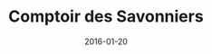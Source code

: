 ---
layout: site
title: "Comptoir des Savonniers"
date: 2016-01-20
categories: [community]
version: 1.4.2
major: 1
minor: 4
patch: 2
slug: comptoir-des-savonniers
link: http://www.comptoir-des-savonniers.com/#!/en/
submitter: lpolepeddi
permalink: /sites/:slug
---